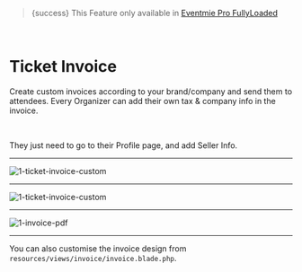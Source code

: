 > {success} This Feature only available in [Eventmie Pro FullyLoaded](https://classiebit.com/eventmie-pro-fullyloaded)

<br>

# Ticket Invoice

Create custom invoices according to your brand/company and send them to attendees. Every Organizer can add their own tax & company info in the invoice.

<br>

They just need to go to their Profile page, and add Seller Info.

---

![1-ticket-invoice-custom](/images/v2/EventmieProFullyLoadedV2.0/30.1-ticket-invoice-custom.png "1-ticket-invoice-custom")

---

![1-ticket-invoice-custom](/images/v2/EventmieProFullyLoadedV2.0/30.1-ticket-invoice-custom.png "1-ticket-invoice-custom")

---

![1-invoice-pdf](/images/v2/EventmieProFullyLoadedV2.0/1-invoice-pdf.png "1-invoice-pdf")

---

You can also customise the invoice design from `resources/views/invoice/invoice.blade.php`.
